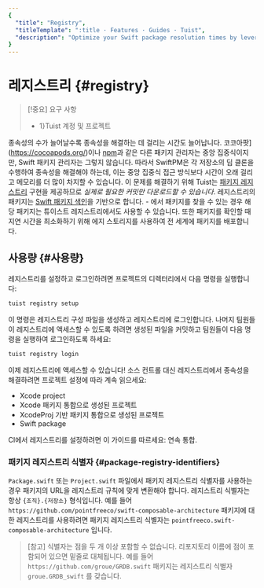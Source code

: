 ```yaml
---
{
  "title": "Registry",
  "titleTemplate": ":title · Features · Guides · Tuist",
  "description": "Optimize your Swift package resolution times by leveraging the Tuist Registry."
}
---
```

# 레지스트리 {#registry}

> [!중요] 요구 사항
> - 1}Tuist 계정 및 프로젝트</LocalizedLink>

종속성의 수가 늘어날수록 종속성을 해결하는 데 걸리는 시간도 늘어납니다. 코코아팟](https://cocoapods.org/)이나
[npm](https://www.npmjs.com/)과 같은 다른 패키지 관리자는 중앙 집중식이지만, Swift 패키지 관리자는 그렇지
않습니다. 따라서 SwiftPM은 각 저장소의 딥 클론을 수행하여 종속성을 해결해야 하는데, 이는 중앙 집중식 접근 방식보다 시간이 오래 걸리고
메모리를 더 많이 차지할 수 있습니다. 이 문제를 해결하기 위해 Tuist는 [패키지
레지스트리](https://github.com/swiftlang/swift-package-manager/blob/main/Documentation/PackageRegistry/PackageRegistryUsage.md)
구현을 제공하므로 _실제로 필요한 커밋만 다운로드할 수 있습니다_. 레지스트리의 패키지는 [Swift 패키지
색인](https://swiftpackageindex.com/)을 기반으로 합니다. - 에서 패키지를 찾을 수 있는 경우 해당 패키지는 튜이스트
레지스트리에서도 사용할 수 있습니다. 또한 패키지를 확인할 때 지연 시간을 최소화하기 위해 에지 스토리지를 사용하여 전 세계에 패키지를
배포합니다.

## 사용량 {#사용량}

레지스트리를 설정하고 로그인하려면 프로젝트의 디렉터리에서 다음 명령을 실행합니다:

```bash
tuist registry setup
```

이 명령은 레지스트리 구성 파일을 생성하고 레지스트리에 로그인합니다. 나머지 팀원들이 레지스트리에 액세스할 수 있도록 하려면 생성된 파일을
커밋하고 팀원들이 다음 명령을 실행하여 로그인하도록 하세요:

```bash
tuist registry login
```

이제 레지스트리에 액세스할 수 있습니다! 소스 컨트롤 대신 레지스트리에서 종속성을 해결하려면 프로젝트 설정에 따라 계속 읽으세요:
- <LocalizedLink href="/guides/features/registry/xcode-project">Xcode
  project</LocalizedLink>
- <LocalizedLink href="/guides/features/registry/generated-project">Xcode 패키지
  통합으로 생성된 프로젝트</LocalizedLink>
- <LocalizedLink href="/guides/features/registry/xcodeproj-integration">XcodeProj
  기반 패키지 통합으로 생성된 프로젝트</LocalizedLink>
- <LocalizedLink href="/guides/features/registry/swift-package">Swift
  package</LocalizedLink>

CI에서 레지스트리를 설정하려면 이 가이드를 따르세요:
<LocalizedLink href="/guides/features/registry/continuous-integration">연속
통합</LocalizedLink>.

### 패키지 레지스트리 식별자 {#package-registry-identifiers}

`Package.swift` 또는 `Project.swift` 파일에서 패키지 레지스트리 식별자를 사용하는 경우 패키지의 URL을 레지스트리
규칙에 맞게 변환해야 합니다. 레지스트리 식별자는 항상 `{조직}.{저장소}` 형식입니다. 예를 들어
`https://github.com/pointfreeco/swift-composable-architecture` 패키지에 대한 레지스트리를
사용하려면 패키지 레지스트리 식별자는 `pointfreeco.swift-composable-architecture` 입니다.

> [참고] 식별자는 점을 두 개 이상 포함할 수 없습니다. 리포지토리 이름에 점이 포함되어 있으면 밑줄로 대체됩니다. 예를 들어
> `https://github.com/groue/GRDB.swift` 패키지는 레지스트리 식별자 `groue.GRDB_swift` 를
> 갖습니다.
